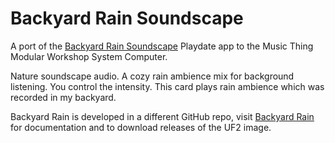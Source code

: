 
# Backyard Rain Soundscape

A port of the [Backyard Rain Soundscape](https://briandorsey.itch.io/backyard-rain-soundscape) Playdate app to the Music Thing Modular Workshop System Computer. 

Nature soundscape audio. A cozy rain ambience mix for background listening. You control the intensity. This card plays rain ambience which was recorded in my backyard. 

Backyard Rain is developed in a different GitHub repo, visit [Backyard Rain](https://github.com/briandorsey/mtmws_cards/tree/main/backyard_rain) for documentation and to download releases of the UF2 image. 

